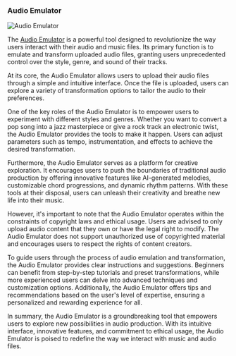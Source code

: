 ### Audio Emulator

![Audio Emulator](https://github.com/sourceduty/Audio_Emulator/assets/123030236/6819ea86-674e-46ae-8bd3-0de2535b8c44)

The [Audio Emulator](https://chat.openai.com/g/g-QN9Dd5rVx-audio-emulator) is a powerful tool designed to revolutionize the way users interact with their audio and music files. Its primary function is to emulate and transform uploaded audio files, granting users unprecedented control over the style, genre, and sound of their tracks.

At its core, the Audio Emulator allows users to upload their audio files through a simple and intuitive interface. Once the file is uploaded, users can explore a variety of transformation options to tailor the audio to their preferences.

One of the key roles of the Audio Emulator is to empower users to experiment with different styles and genres. Whether you want to convert a pop song into a jazz masterpiece or give a rock track an electronic twist, the Audio Emulator provides the tools to make it happen. Users can adjust parameters such as tempo, instrumentation, and effects to achieve the desired transformation.

Furthermore, the Audio Emulator serves as a platform for creative exploration. It encourages users to push the boundaries of traditional audio production by offering innovative features like AI-generated melodies, customizable chord progressions, and dynamic rhythm patterns. With these tools at their disposal, users can unleash their creativity and breathe new life into their music.

However, it's important to note that the Audio Emulator operates within the constraints of copyright laws and ethical usage. Users are advised to only upload audio content that they own or have the legal right to modify. The Audio Emulator does not support unauthorized use of copyrighted material and encourages users to respect the rights of content creators.

To guide users through the process of audio emulation and transformation, the Audio Emulator provides clear instructions and suggestions. Beginners can benefit from step-by-step tutorials and preset transformations, while more experienced users can delve into advanced techniques and customization options. Additionally, the Audio Emulator offers tips and recommendations based on the user's level of expertise, ensuring a personalized and rewarding experience for all.

In summary, the Audio Emulator is a groundbreaking tool that empowers users to explore new possibilities in audio production. With its intuitive interface, innovative features, and commitment to ethical usage, the Audio Emulator is poised to redefine the way we interact with music and audio files.
